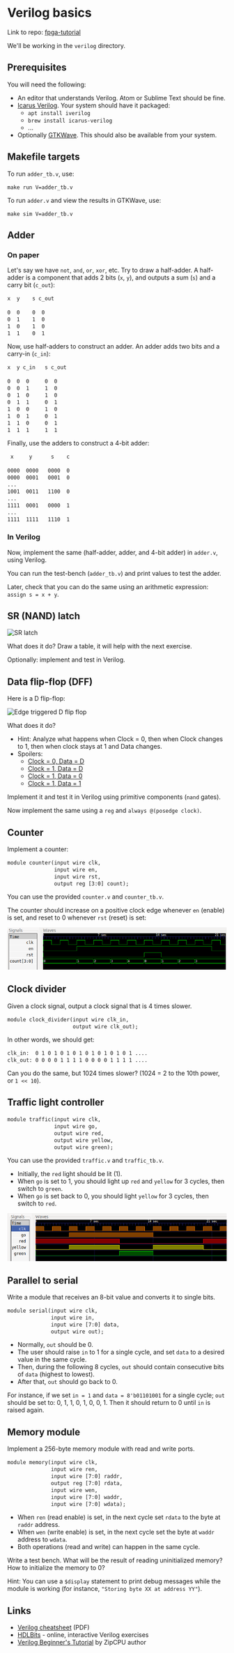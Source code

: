# Verilog basics

Link to repo: [fpga-tutorial](https://github.com/pwmarcz/fpga-tutorial/)

We'll be working in the `verilog` directory.

## Prerequisites

You will need the following:

- An editor that understands Verilog. Atom or Sublime Text should be fine.
- [Icarus Verilog](http://iverilog.icarus.com/). Your system should have it
  packaged:
    - `apt install iverilog`
    - `brew install icarus-verilog`
    - ...
- Optionally [GTKWave](http://gtkwave.sourceforge.net/). This should also be
  available from your system.

## Makefile targets

To run `adder_tb.v`, use:

    make run V=adder_tb.v

To run `adder.v` and view the results in GTKWave, use:

    make sim V=adder_tb.v

## Adder

### On paper

Let's say we have `not`, `and`, `or`, `xor`, etc. Try to draw a half-adder. A
half-adder is a component that adds 2 bits (`x`, `y`), and outputs a sum (`s`)
and a carry bit (`c_out`):

    x  y    s c_out

    0  0    0  0
    0  1    1  0
    1  0    1  0
    1  1    0  1

Now, use half-adders to construct an adder. An adder adds two bits and a carry-in (`c_in`):

    x  y c_in   s c_out

    0  0  0     0  0
    0  0  1     1  0
    0  1  0     1  0
    0  1  1     0  1
    1  0  0     1  0
    1  0  1     0  1
    1  1  0     0  1
    1  1  1     1  1

Finally, use the adders to construct a 4-bit adder:

     x     y      s    c

    0000  0000   0000  0
    0000  0001   0001  0
    ...
    1001  0011   1100  0
    ...
    1111  0001   0000  1
    ...
    1111  1111   1110  1

### In Verilog

Now, implement the same (half-adder, adder, and 4-bit adder) in `adder.v`,
using Verilog.

You can run the test-bench (`adder_tb.v`) and print values to test the adder.

Later, check that you can do the same using an arithmetic expression: `assign s = x + y`.

## SR (NAND) latch

![SR latch](https://upload.wikimedia.org/wikipedia/commons/9/92/SR_Flip-flop_Diagram.svg)

What does it do? Draw a table, it will help with the next exercise.

Optionally: implement and test in Verilog.

## Data flip-flop (DFF)

Here is a D flip-flop:

![Edge triggered D flip flop](https://upload.wikimedia.org/wikipedia/commons/thumb/9/99/Edge_triggered_D_flip_flop.svg/448px-Edge_triggered_D_flip_flop.svg.png)

What does it do?

- Hint: Analyze what happens when Clock = 0, then when Clock changes to 1,
  then when clock stays at 1 and Data changes.
- Spoilers:
  - [Clock = 0, Data = D](dff1.png)
  - [Clock = 1, Data = D](dff2.png)
  - [Clock = 1, Data = 0](dff3-0.png)
  - [Clock = 1, Data = 1](dff3-1.png)

Implement it and test it in Verilog using primitive components (`nand` gates).

Now implement the same using a `reg` and `always @(posedge clock)`.

## Counter

Implement a counter:

    module counter(input wire clk,
                   input wire en,
                   input wire rst,
                   output reg [3:0] count);

You can use the provided `counter.v` and `counter_tb.v`.

The counter should increase on a positive clock edge whenever `en` (enable) is
set, and reset to 0 whenever `rst` (reset) is set:

![counter wave](counter.png)

## Clock divider

Given a clock signal, output a clock signal that is 4 times slower.

    module clock_divider(input wire clk_in,
                         output wire clk_out);

In other words, we should get:

    clk_in:  0 1 0 1 0 1 0 1 0 1 0 1 0 1 0 1 ....
    clk_out: 0 0 0 0 1 1 1 1 0 0 0 0 1 1 1 1 ....

Can you do the same, but 1024 times slower? (1024 = 2 to the 10th power, or
`1 << 10`).

## Traffic light controller

    module traffic(input wire clk,
                   input wire go,
                   output wire red,
                   output wire yellow,
                   output wire green);

You can use the provided `traffic.v` and `traffic_tb.v`.

- Initially, the `red` light should be lit (1).
- When `go` is set to 1, you should light up `red` and `yellow` for 3 cycles,
  then switch to `green`.
- When `go` is set back to 0, you should light `yellow` for 3 cycles, then
  switch to `red`.

![traffic wave](traffic.png)

## Parallel to serial

Write a module that receives an 8-bit value and converts it to single bits.

    module serial(input wire clk,
                  input wire in,
                  input wire [7:0] data,
                  output wire out);

- Normally, `out` should be 0.
- The user should raise `in` to 1 for a single cycle, and set `data` to a
  desired value in the same cycle.
- Then, during the following 8 cycles, `out` should contain consecutive bits
  of `data` (highest to lowest).
- After that, `out` should go back to 0.

For instance, if we set `in = 1` and `data = 8'b01101001` for a single cycle;
`out` should be set to: 0, 1, 1, 0, 1, 0, 0, 1. Then it should return to 0
until `in` is raised again.

## Memory module

Implement a 256-byte memory module with read and write ports.

    module memory(input wire clk,
                  input wire ren,
                  input wire [7:0] raddr,
                  output reg [7:0] rdata,
                  input wire wen,
                  input wire [7:0] waddr,
                  input wire [7:0] wdata);

- When `ren` (read enable) is set, in the next cycle set `rdata` to the byte at
  `raddr` address.
- When `wen` (write enable) is set, in the next cycle set the byte at `waddr`
  address to `wdata`.
- Both operations (read and write) can happen in the same cycle.

Write a test bench. What will be the result of reading uninitialized memory?
How to initialize the memory to 0?

Hint: You can use a `$display` statement to print debug messages while the
module is working (for instance, `"Storing byte XX at address YY"`).

## Links

- [Verilog cheatsheet](https://www.cl.cam.ac.uk/teaching/0910/ECAD+Arch/files/verilogcheatsheet.pdf) (PDF)
- [HDLBits](https://hdlbits.01xz.net/wiki/Problem_sets) - online, interactive Verilog exercises
- [Verilog Beginner's Tutorial](http://zipcpu.com/tutorial/) by ZipCPU author

